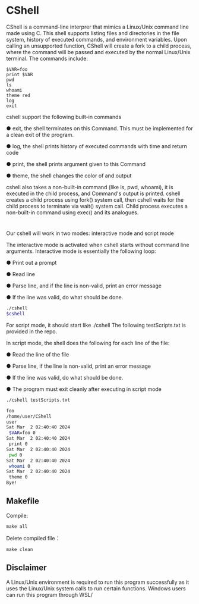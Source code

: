 # CShell
CShell is a command-line interprer that mimics a Linux/Unix command line made using C. This shell supports listing files and directories in the file system, history of executed commands, and environment variables. Upon calling an unsupported function, CShell will create a fork to a child process, where the command will be passed and executed by the normal Linux/Unix terminal. The commands include:
```
$VAR=foo
print $VAR
pwd
ls
whoami
theme red
log
exit
```
cshell support the following built-in commands

● exit, the shell terminates on this Command. This must be implemented for a clean exit of
the program.

● log, the shell prints history of executed commands with time and return code

● print, the shell prints argument given to this Command

● theme, the shell changes the color of and output

cshell also takes a non-built-in command (like ls, pwd, whoami), it is executed in the child
process, and Command's output is printed. cshell creates a child process using fork() system
call, then cshell waits for the child process to terminate via wait() system call. Child process
executes a non-built-in command using exec() and its analogues.

#

Our cshell will work in two modes: interactive mode and script mode

The interactive mode is activated when cshell starts without command line arguments.
Interactive mode is essentially the following loop:

● Print out a prompt

● Read line

● Parse line, and if the line is non-valid, print an error message

● If the line was valid, do what should be done.

```bash
./cshell
$cshell 
```

For script mode, it should start like ./cshell <filename> The following testScripts.txt is provided in the repo.

In script mode, the shell does the following for each line of the file:

● Read the line of the file

● Parse line, if the line is non-valid, print an error message

● If the line was valid, do what should be done.

● The program must exit cleanly after executing in script mode

```bash
./cshell testScripts.txt

foo 
/home/user/CShell
user
Sat Mar  2 02:40:40 2024
 $VAR=foo 0
Sat Mar  2 02:40:40 2024
 print 0
Sat Mar  2 02:40:40 2024
 pwd 0
Sat Mar  2 02:40:40 2024
 whoami 0
Sat Mar  2 02:40:40 2024
 theme 0
Bye!
```

## Makefile

Compile: 

	make all
 
Delete compiled file：

	make clean

## Disclaimer

A Linux/Unix environment is required to run this program successfully as it uses the Linux/Unix system calls to run certain functions. Windows users can run this program through WSL/

